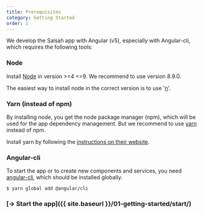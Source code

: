 ```yaml
---
title: Prerequisites
category: Getting Started
order: 1
---
```


We develop the Salsah app with Angular (v5), especially with Angular-cli, which requires the following tools:


### Node
Install [Node](https://nodejs.org/en/download/) in version >=4 <=9. We recommend to use version 8.9.0.

The easiest way to install node in the correct version is to use '[n](https://github.com/tj/n)'.


### Yarn (instead of npm)
By installing node, you get the node package manager (npm), which will be used for the app dependency management. But we recommend to use [yarn](https://yarnpkg.com/en/) instead of npm.

Install yarn by following the [instructions on their website](https://yarnpkg.com/en/docs/install).


### Angular-cli
To start the app or to create new components and services, you need [angular-cli](https://github.com/angular/angular-cli), which should be installed globally.

`$ yarn global add @angular/cli`

<!--
If there are some permission issues, try to fix the writing rights in node with `sudo chown -R $(whoami) $(npm config get prefix)/{lib/node_modules,bin,share}` 
-->

### [&rarr; Start the app]({{ site.baseurl }}/01-getting-started/start/)

